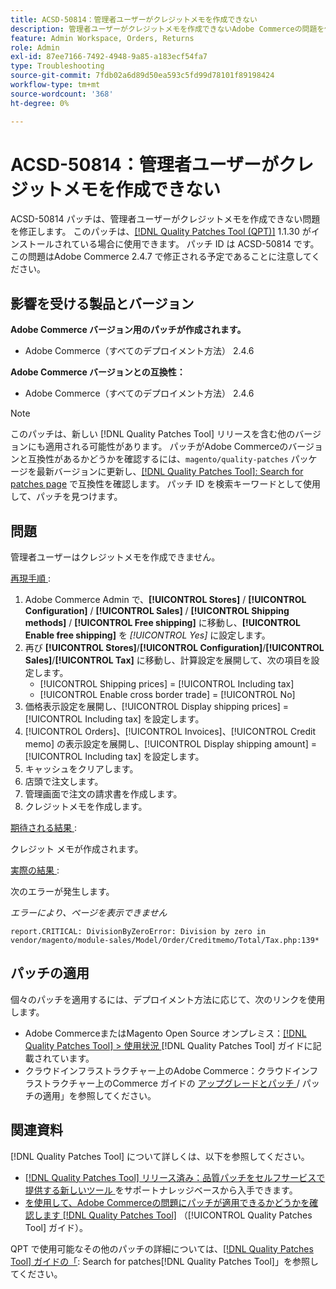 ```yaml
---
title: ACSD-50814：管理者ユーザーがクレジットメモを作成できない
description: 管理者ユーザーがクレジットメモを作成できないAdobe Commerceの問題を修正するには、ACSD-50814 パッチを適用します。
feature: Admin Workspace, Orders, Returns
role: Admin
exl-id: 87ee7166-7492-4948-9a85-a183ecf54fa7
type: Troubleshooting
source-git-commit: 7fdb02a6d89d50ea593c5fd99d78101f89198424
workflow-type: tm+mt
source-wordcount: '368'
ht-degree: 0%

---
```


# ACSD-50814：管理者ユーザーがクレジットメモを作成できない

ACSD-50814 パッチは、管理者ユーザーがクレジットメモを作成できない問題を修正します。 このパッチは、[[!DNL Quality Patches Tool (QPT)]](https://experienceleague.adobe.com/en/docs/commerce-operations/tools/quality-patches-tool/quality-patches-tool-to-self-serve-quality-patches) 1.1.30 がインストールされている場合に使用できます。 パッチ ID は ACSD-50814 です。 この問題はAdobe Commerce 2.4.7 で修正される予定であることに注意してください。

## 影響を受ける製品とバージョン

**Adobe Commerce バージョン用のパッチが作成されます。**

* Adobe Commerce（すべてのデプロイメント方法） 2.4.6

**Adobe Commerce バージョンとの互換性：**

* Adobe Commerce（すべてのデプロイメント方法） 2.4.6

>[!NOTE]
>
>このパッチは、新しい [!DNL Quality Patches Tool] リリースを含む他のバージョンにも適用される可能性があります。 パッチがAdobe Commerceのバージョンと互換性があるかどうかを確認するには、`magento/quality-patches` パッケージを最新バージョンに更新し、[[!DNL Quality Patches Tool]: Search for patches page](https://experienceleague.adobe.com/tools/commerce-quality-patches/index.html) で互換性を確認します。 パッチ ID を検索キーワードとして使用して、パッチを見つけます。

## 問題

管理者ユーザーはクレジットメモを作成できません。

<u> 再現手順 </u>:

1. Adobe Commerce Admin で、**[!UICONTROL Stores]** / **[!UICONTROL Configuration]** / **[!UICONTROL Sales]** / **[!UICONTROL Shipping methods]** / **[!UICONTROL Free shipping]** に移動し、**[!UICONTROL Enable free shipping]** を *[!UICONTROL Yes]* に設定します。
1. 再び **[!UICONTROL Stores]**/**[!UICONTROL Configuration]**/**[!UICONTROL Sales]**/**[!UICONTROL Tax]** に移動し、計算設定を展開して、次の項目を設定します。
   * [!UICONTROL Shipping prices] = [!UICONTROL Including tax]
   * [!UICONTROL Enable cross border trade] = [!UICONTROL No]
1. 価格表示設定を展開し、[!UICONTROL Display shipping prices] = [!UICONTROL Including tax] を設定します。
1. [!UICONTROL Orders]、[!UICONTROL Invoices]、[!UICONTROL Credit memo] の表示設定を展開し、[!UICONTROL Display shipping amount] = [!UICONTROL Including tax] を設定します。
1. キャッシュをクリアします。
1. 店頭で注文します。
1. 管理画面で注文の請求書を作成します。
1. クレジットメモを作成します。

<u> 期待される結果 </u>:

クレジット メモが作成されます。

<u> 実際の結果 </u>:

次のエラーが発生します。

*エラーにより、ページを表示できません*

```
report.CRITICAL: DivisionByZeroError: Division by zero in vendor/magento/module-sales/Model/Order/Creditmemo/Total/Tax.php:139*
```

## パッチの適用

個々のパッチを適用するには、デプロイメント方法に応じて、次のリンクを使用します。

* Adobe CommerceまたはMagento Open Source オンプレミス：[[!DNL Quality Patches Tool] > 使用状況 ](/help/tools/quality-patches-tool/usage.md) [!DNL Quality Patches Tool] ガイドに記載されています。
* クラウドインフラストラクチャー上のAdobe Commerce：クラウドインフラストラクチャー上のCommerce ガイドの [ アップグレードとパッチ ](https://experienceleague.adobe.com/docs/commerce-cloud-service/user-guide/develop/upgrade/apply-patches.html)/ パッチの適用」を参照してください。

## 関連資料

[!DNL Quality Patches Tool] について詳しくは、以下を参照してください。

* [[!DNL Quality Patches Tool]  リリース済み：品質パッチをセルフサービスで提供する新しいツール ](https://experienceleague.adobe.com/en/docs/commerce-operations/tools/quality-patches-tool/quality-patches-tool-to-self-serve-quality-patches) をサポートナレッジベースから入手できます。
* [ を使用して、Adobe Commerceの問題にパッチが適用できるかどうかを確認します  [!DNL Quality Patches Tool]](/help/tools/quality-patches-tool/patches-available-in-qpt/check-patch-for-magento-issue-with-magento-quality-patches.md) （[!UICONTROL Quality Patches Tool] ガイド）。


QPT で使用可能なその他のパッチの詳細については、[[!DNL Quality Patches Tool] ガイドの「](https://experienceleague.adobe.com/tools/commerce-quality-patches/index.html): Search for patches[!DNL Quality Patches Tool]」を参照してください。
